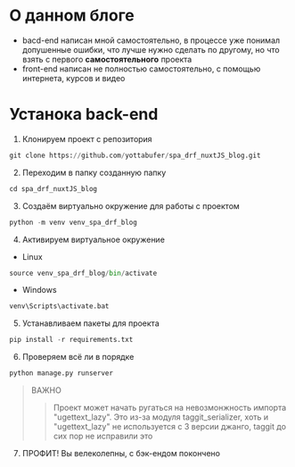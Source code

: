 # О данном блоге

* bacd-end написан мной самостоятельно, в процессе уже понимал допушенные ошибки, что лучше нужно сделать по другому, но что взять с первого **самостоятельного** проекта
* front-end написан не полностью самостоятельно, с помощью интернета, курсов и видео

# Устанока back-end
1. Клонируем проект с репозитория
```python
git clone https://github.com/yottabufer/spa_drf_nuxtJS_blog.git
```
2. Переходим в папку созданную папку
```python
cd spa_drf_nuxtJS_blog
```
3. Создаём виртуально окружение для работы с проектом
```python
python -m venv venv_spa_drf_blog
```
4. Активируем виртуальное окружение
	
+ Linux
```python
source venv_spa_drf_blog/bin/activate
```
+ Windows
```python
venv\Scripts\activate.bat 
```
5. Устанавливаем пакеты для проекта
```python
pip install -r requirements.txt
```
6. Проверяем всё ли в порядке
```python
python manage.py runserver
```
> ВАЖНО
>> Проект может начать ругаться на невозмонжность импорта "ugettext_lazy". Это из-за модуля taggit_serializer, хоть и "ugettext_lazy" не используется с 3 версии джанго, taggit до сих пор не исправили это
7. ПРОФИТ! Вы велеколепны, с бэк-ендом покончено



